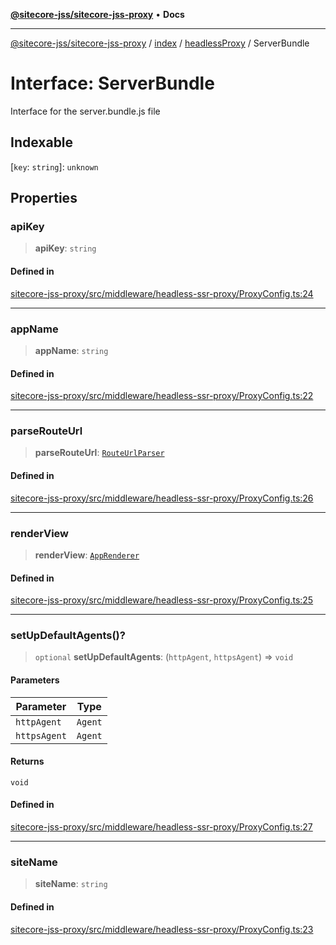 [**@sitecore-jss/sitecore-jss-proxy**](../../../../README.md) • **Docs**

***

[@sitecore-jss/sitecore-jss-proxy](../../../../README.md) / [index](../../../README.md) / [headlessProxy](../README.md) / ServerBundle

# Interface: ServerBundle

Interface for the server.bundle.js file

## Indexable

 \[`key`: `string`\]: `unknown`

## Properties

### apiKey

> **apiKey**: `string`

#### Defined in

[sitecore-jss-proxy/src/middleware/headless-ssr-proxy/ProxyConfig.ts:24](https://github.com/Sitecore/jss/blob/79b72df335ab50517e6c3357c25dd7db1965274d/packages/sitecore-jss-proxy/src/middleware/headless-ssr-proxy/ProxyConfig.ts#L24)

***

### appName

> **appName**: `string`

#### Defined in

[sitecore-jss-proxy/src/middleware/headless-ssr-proxy/ProxyConfig.ts:22](https://github.com/Sitecore/jss/blob/79b72df335ab50517e6c3357c25dd7db1965274d/packages/sitecore-jss-proxy/src/middleware/headless-ssr-proxy/ProxyConfig.ts#L22)

***

### parseRouteUrl

> **parseRouteUrl**: [`RouteUrlParser`](../../../type-aliases/RouteUrlParser.md)

#### Defined in

[sitecore-jss-proxy/src/middleware/headless-ssr-proxy/ProxyConfig.ts:26](https://github.com/Sitecore/jss/blob/79b72df335ab50517e6c3357c25dd7db1965274d/packages/sitecore-jss-proxy/src/middleware/headless-ssr-proxy/ProxyConfig.ts#L26)

***

### renderView

> **renderView**: [`AppRenderer`](../../../type-aliases/AppRenderer.md)

#### Defined in

[sitecore-jss-proxy/src/middleware/headless-ssr-proxy/ProxyConfig.ts:25](https://github.com/Sitecore/jss/blob/79b72df335ab50517e6c3357c25dd7db1965274d/packages/sitecore-jss-proxy/src/middleware/headless-ssr-proxy/ProxyConfig.ts#L25)

***

### setUpDefaultAgents()?

> `optional` **setUpDefaultAgents**: (`httpAgent`, `httpsAgent`) => `void`

#### Parameters

| Parameter | Type |
| ------ | ------ |
| `httpAgent` | `Agent` |
| `httpsAgent` | `Agent` |

#### Returns

`void`

#### Defined in

[sitecore-jss-proxy/src/middleware/headless-ssr-proxy/ProxyConfig.ts:27](https://github.com/Sitecore/jss/blob/79b72df335ab50517e6c3357c25dd7db1965274d/packages/sitecore-jss-proxy/src/middleware/headless-ssr-proxy/ProxyConfig.ts#L27)

***

### siteName

> **siteName**: `string`

#### Defined in

[sitecore-jss-proxy/src/middleware/headless-ssr-proxy/ProxyConfig.ts:23](https://github.com/Sitecore/jss/blob/79b72df335ab50517e6c3357c25dd7db1965274d/packages/sitecore-jss-proxy/src/middleware/headless-ssr-proxy/ProxyConfig.ts#L23)
